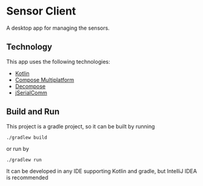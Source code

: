 Sensor Client
=============

A desktop app for managing the sensors.

Technology
----------

This app uses the following technologies:

 - [Kotlin](https://kotlinlang.org/)
 - [Compose Multiplatform](https://www.jetbrains.com/compose-multiplatform/)
 - [Decompose](https://github.com/arkivanov/Decompose)
 - [jSerialComm](https://fazecast.github.io/jSerialComm/)

Build and Run
-------------

This project is a gradle project, so it can be
built by running

`./gradlew build`

or run by

`./gradlew run`

It can be developed in any IDE supporting Kotlin
and gradle, but IntelliJ IDEA is recommended
